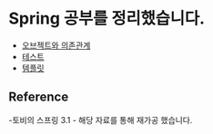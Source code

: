 # Spring 공부를 정리했습니다.
- [오브젝트와 의존관계](https://github.com/RyuJungSik/Study/blob/main/Spring/(01)%EC%98%A4%EB%B8%8C%EC%A0%9D%ED%8A%B8%EC%99%80%20%EC%9D%98%EC%A1%B4%EA%B4%80%EA%B3%84.md)
- [테스트](https://github.com/RyuJungSik/Study/blob/main/Spring/(02)%ED%85%8C%EC%8A%A4%ED%8A%B8.md
)
- [템플릿](https://github.com/RyuJungSik/Study/blob/main/Spring/(03)%ED%85%9C%ED%94%8C%EB%A6%BF.md)

## Reference
-토비의 스프링 3.1 - 해당 자료를 통해 재가공 했습니다.
